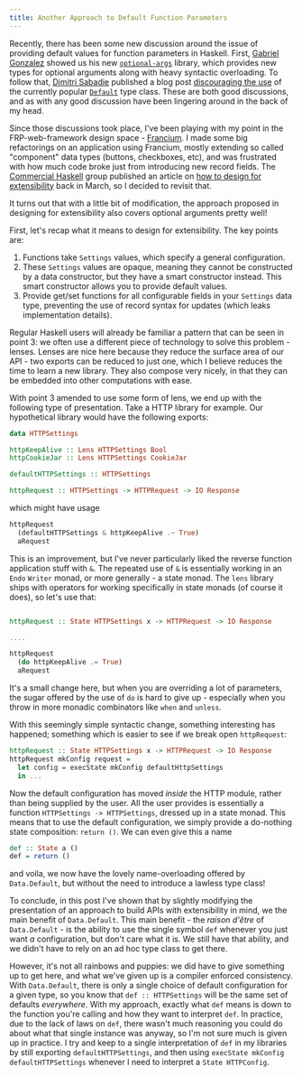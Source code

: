 ```yaml
---
title: Another Approach to Default Function Parameters
---
```


Recently, there has been some new discussion around the issue of providing
default values for function parameters in Haskell. First, [Gabriel
Gonzalez](http://www.haskellforall.com) showed us his new
[`optional-args`](http://www.haskellforall.com/2015/06/optional-args-100-optional-function.html)
library, which provides new types for optional arguments along with heavy
syntactic overloading. To follow that, [Dimitri
Sabadie](http://phaazon.blogspot.fr) published a blog post [discouraging the
use](http://phaazon.blogspot.fr/2015/07/dont-use-default.html) of the currently
popular
[`Default`](https://hackage.haskell.org/package/data-default-0.5.3/docs/Data-Default.html)
type class. These are both good discussions, and as with any good discussion
have been lingering around in the back of my head.

Since those discussions took place, I've been playing with my point in the
FRP-web-framework design space -
[Francium](https://github.com/ocharles/Francium). I made some big refactorings
on an application using Francium, mostly extending so called "component" data
types (buttons, checkboxes, etc), and was frustrated with how much code broke
just from introducing new record fields. The [Commercial Haskell](http://commercialhaskell.com) group
published an article on [how to design for
extensibility](https://github.com/commercialhaskell/haskelldocumentation/blob/master/content/designing-apis-for-extensibility.md)
back in March, so I decided to revisit that.

It turns out that with a little bit of modification, the approach proposed in
designing for extensibility also covers optional arguments pretty well!

First, let's recap what it means to design for extensibility. The key points
are:

1. Functions take `Settings` values, which specify a general configuration.
2. These `Settings` values are opaque, meaning they cannot be constructed by a
   data constructor, but they have a smart constructor instead. This
   smart constructor allows you to provide default values.
3. Provide get/set functions for all configurable fields in your `Settings` data
   type, preventing the use of record syntax for updates (which leaks
   implementation details).

Regular Haskell users will already be familiar a pattern that can be seen in point 3:
we often use a different piece of technology to solve this problem - lenses. Lenses
are nice here because they reduce the surface area of our API - two exports can
be reduced to just one, which I believe reduces the time to learn a new library.
They also compose very nicely, in that they can be embedded into other
computations with ease.

With point 3 amended to use some form of lens, we end up with the following
type of presentation. Take a HTTP library for example. Our hypothetical library
would have the following exports:

```haskell
data HTTPSettings

httpKeepAlive :: Lens HTTPSettings Bool
httpCookieJar :: Lens HTTPSettings CookieJar

defaultHTTPSettings :: HTTPSettings

httpRequest :: HTTPSettings -> HTTPRequest -> IO Response
```

which might have usage

```haskell
httpRequest
  (defaultHTTPSettings & httpKeepAlive .~ True)
  aRequest
```

This is an improvement, but I've never particularly liked the reverse function
application stuff with `&`. The repeated use of `&` is essentially working in an
`Endo` `Writer` monad, or more generally - a state monad. The `lens` library
ships with operators for working specifically in state monads (of course it
does), so let's use that:

```haskell

httpRequest :: State HTTPSettings x -> HTTPRequest -> IO Response

....

httpRequest
  (do httpKeepAlive .= True)
  aRequest
```

It's a small change here, but when you are overriding a lot of parameters, the
sugar offered by the use of `do` is hard to give up - especially when you throw
in more monadic combinators like `when` and `unless`.

With this seemingly simple syntactic change, something interesting has happened;
something which is easier to see if we break open `httpRequest`:

```haskell
httpRequest :: State HTTPSettings x -> HTTPRequest -> IO Response
httpRequest mkConfig request =
  let config = execState mkConfig defaultHttpSettings
  in ...
```

Now the default configuration has moved *inside* the HTTP module, rather than
being supplied by the user. All the user provides is essentially a function
`HTTPSettings -> HTTPSettings`, dressed up in a state monad. This means that to
use the default configuration, we simply provide a do-nothing state composition:
`return ()`. We can even give this a name

```haskell
def :: State a ()
def = return ()
```

and voila, we now have the lovely name-overloading offered by `Data.Default`,
but without the need to introduce a lawless type class!

To conclude, in this post I've shown that by slightly modifying the presentation
of an approach to build APIs with extensibility in mind, we the main benefit of
`Data.Default`. This main benefit - the *raison d'être* of `Data.Default` - is
the ability to use the single symbol `def` whenever you just want *a*
configuration, but don't care what it is. We still have that ability, and we
didn't have to rely on an ad hoc type class to get there.

However, it's not all rainbows and puppies: we did have to give something up to
get here, and what we've given up is a compiler enforced consistency. With
`Data.Default`, there is only a single choice of default configuration for a
given type, so you know that `def :: HTTPSettings` will be the same set of
defaults *everywhere*. With my approach, exactly what `def` means is down to the
function you're calling and how they want to interpret `def`. In practice, due
to the lack of laws on `def`, there wasn't much reasoning you could do about
what that single instance was anyway, so I'm not sure much is given up in
practice. I try and keep to a single interpretation of `def` in my libraries by
still exporting `defaultHTTPSettings`, and then using `execState mkConfig
defaultHTTPSettings` whenever I need to interpret a `State HTTPConfig`.
